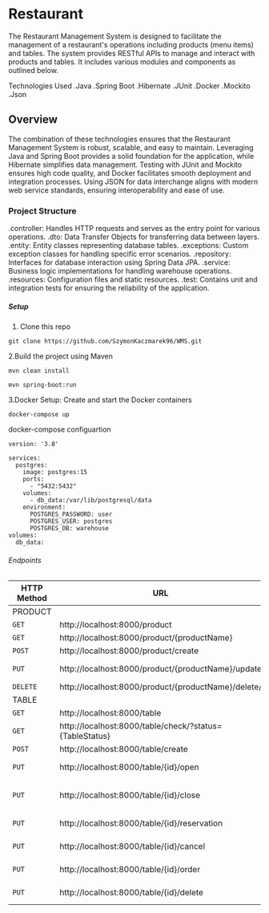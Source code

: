# Restaurant
The Restaurant Management System is designed to facilitate the management of a restaurant's operations including products (menu items) and tables.
The system provides RESTful APIs to manage and interact with products and tables. It includes various modules and components as outlined below.

Technologies Used
.Java
.Spring Boot
.Hibernate
.JUnit
.Docker
.Mockito
.Json

## Overview
The combination of these technologies ensures that the Restaurant Management System is robust, scalable, and easy to maintain.
Leveraging Java and Spring Boot provides a solid foundation for the application, while Hibernate simplifies data management.
Testing with JUnit and Mockito ensures high code quality, and Docker facilitates smooth deployment and integration processes. 
Using JSON for data interchange aligns with modern web service standards, ensuring interoperability and ease of use.

### Project Structure
.controller: Handles HTTP requests and serves as the entry point for various operations.
.dto: Data Transfer Objects for transferring data between layers.
.entity: Entity classes representing database tables.
.exceptions: Custom exception classes for handling specific error scenarios.
.repository: Interfaces for database interaction using Spring Data JPA.
.service: Business logic implementations for handling warehouse operations.
.resources: Configuration files and static resources.
.test: Contains unit and integration tests for ensuring the reliability of the application.

##### Setup

1. Clone this repo
```
git clone https://github.com/SzymonKaczmarek96/WMS.git
```
2.Build the project using Maven
```
mvn clean install
```
```
mvn spring-boot:run
```

3.Docker Setup:
Create and start the Docker containers
```
docker-compose up
```
docker-compose configuartion
```
version: '3.8'

services:
  postgres:
    image: postgres:15
    ports:
      - "5432:5432"
    volumes:
      - db_data:/var/lib/postgresql/data
    environment:
      POSTGRES_PASSWORD: user
      POSTGRES_USER: postgres
      POSTGRES_DB: warehouse
volumes:
  db_data:
```

###### Endpoints

|HTTP Method|URL|Description|
|---|---|---|
|PRODUCT|
|`GET`|http://localhost:8000/product | Get list of products |
|`GET`|http://localhost:8000/product/{productName}| Get Product by product name |
|`POST`|http://localhost:8000/product/create | Create product by request body |
|`PUT`|http://localhost:8000/product/{productName}/update | Update product by request body |
|`DELETE`|http://localhost:8000/product/{productName}/delete/ | Delete product by productName |
|TABLE|
|`GET`|http://localhost:8000/table | Get list of table |
|`GET`|http://localhost:8000/table/check/?status={TableStatus}|Get list of all tables with entered status|
|`POST`|http://localhost:8000/table/create | Create new table |
|`PUT`|http://localhost:8000/table/{id}/open | Change table status from "PAID" to "FREE" |
|`PUT`|http://localhost:8000/table/{id}/close | Change table status from "OCCUPEID_WITH_PRODUCTS" to "OCCUPEID" |
|`PUT`|http://localhost:8000/table/{id}/reservation | Change table status from "FREE" to "OCCUPEID" |
|`PUT`|http://localhost:8000/table/{id}/cancel | Change table status from "OCCUPEID" to "FREE" |
|`PUT`|http://localhost:8000/table/{id}/order | Add product to products on table |
|`PUT`|http://localhost:8000/table/{id}/delete | Delete product from products on table |

